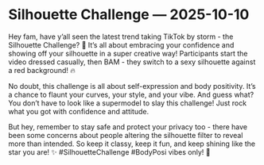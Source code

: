 # Silhouette Challenge — 2025-10-10

Hey fam, have y’all seen the latest trend taking TikTok by storm - the Silhouette Challenge? 🌟 It’s all about embracing your confidence and showing off your silhouette in a super creative way! Participants start the video dressed casually, then BAM - they switch to a sexy silhouette against a red background! 🔥

No doubt, this challenge is all about self-expression and body positivity. It’s a chance to flaunt your curves, your style, and your vibe. And guess what? You don’t have to look like a supermodel to slay this challenge! Just rock what you got with confidence and attitude.

But hey, remember to stay safe and protect your privacy too - there have been some concerns about people altering the silhouette filter to reveal more than intended. So keep it classy, keep it fun, and keep shining like the star you are! ✨ #SilhouetteChallenge #BodyPosi vibes only! 🌈